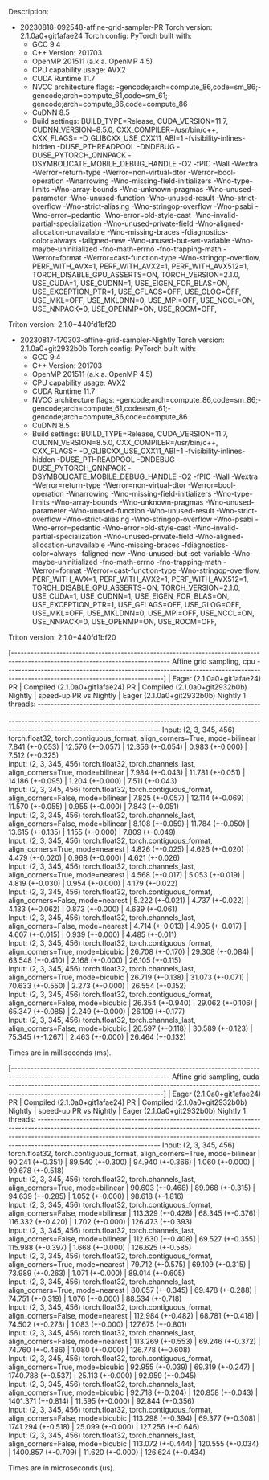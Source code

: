 Description:

- 20230818-092548-affine-grid-sampler-PR
Torch version: 2.1.0a0+git1afae24
Torch config: PyTorch built with:
  - GCC 9.4
  - C++ Version: 201703
  - OpenMP 201511 (a.k.a. OpenMP 4.5)
  - CPU capability usage: AVX2
  - CUDA Runtime 11.7
  - NVCC architecture flags: -gencode;arch=compute_86,code=sm_86;-gencode;arch=compute_61,code=sm_61;-gencode;arch=compute_86,code=compute_86
  - CuDNN 8.5
  - Build settings: BUILD_TYPE=Release, CUDA_VERSION=11.7, CUDNN_VERSION=8.5.0, CXX_COMPILER=/usr/bin/c++, CXX_FLAGS= -D_GLIBCXX_USE_CXX11_ABI=1 -fvisibility-inlines-hidden -DUSE_PTHREADPOOL -DNDEBUG -DUSE_PYTORCH_QNNPACK -DSYMBOLICATE_MOBILE_DEBUG_HANDLE -O2 -fPIC -Wall -Wextra -Werror=return-type -Werror=non-virtual-dtor -Werror=bool-operation -Wnarrowing -Wno-missing-field-initializers -Wno-type-limits -Wno-array-bounds -Wno-unknown-pragmas -Wno-unused-parameter -Wno-unused-function -Wno-unused-result -Wno-strict-overflow -Wno-strict-aliasing -Wno-stringop-overflow -Wno-psabi -Wno-error=pedantic -Wno-error=old-style-cast -Wno-invalid-partial-specialization -Wno-unused-private-field -Wno-aligned-allocation-unavailable -Wno-missing-braces -fdiagnostics-color=always -faligned-new -Wno-unused-but-set-variable -Wno-maybe-uninitialized -fno-math-errno -fno-trapping-math -Werror=format -Werror=cast-function-type -Wno-stringop-overflow, PERF_WITH_AVX=1, PERF_WITH_AVX2=1, PERF_WITH_AVX512=1, TORCH_DISABLE_GPU_ASSERTS=ON, TORCH_VERSION=2.1.0, USE_CUDA=1, USE_CUDNN=1, USE_EIGEN_FOR_BLAS=ON, USE_EXCEPTION_PTR=1, USE_GFLAGS=OFF, USE_GLOG=OFF, USE_MKL=OFF, USE_MKLDNN=0, USE_MPI=OFF, USE_NCCL=ON, USE_NNPACK=0, USE_OPENMP=ON, USE_ROCM=OFF, 

Triton version: 2.1.0+440fd1bf20

- 20230817-170303-affine-grid-sampler-Nightly
Torch version: 2.1.0a0+git2932b0b
Torch config: PyTorch built with:
  - GCC 9.4
  - C++ Version: 201703
  - OpenMP 201511 (a.k.a. OpenMP 4.5)
  - CPU capability usage: AVX2
  - CUDA Runtime 11.7
  - NVCC architecture flags: -gencode;arch=compute_86,code=sm_86;-gencode;arch=compute_61,code=sm_61;-gencode;arch=compute_86,code=compute_86
  - CuDNN 8.5
  - Build settings: BUILD_TYPE=Release, CUDA_VERSION=11.7, CUDNN_VERSION=8.5.0, CXX_COMPILER=/usr/bin/c++, CXX_FLAGS= -D_GLIBCXX_USE_CXX11_ABI=1 -fvisibility-inlines-hidden -DUSE_PTHREADPOOL -DNDEBUG -DUSE_PYTORCH_QNNPACK -DSYMBOLICATE_MOBILE_DEBUG_HANDLE -O2 -fPIC -Wall -Wextra -Werror=return-type -Werror=non-virtual-dtor -Werror=bool-operation -Wnarrowing -Wno-missing-field-initializers -Wno-type-limits -Wno-array-bounds -Wno-unknown-pragmas -Wno-unused-parameter -Wno-unused-function -Wno-unused-result -Wno-strict-overflow -Wno-strict-aliasing -Wno-stringop-overflow -Wno-psabi -Wno-error=pedantic -Wno-error=old-style-cast -Wno-invalid-partial-specialization -Wno-unused-private-field -Wno-aligned-allocation-unavailable -Wno-missing-braces -fdiagnostics-color=always -faligned-new -Wno-unused-but-set-variable -Wno-maybe-uninitialized -fno-math-errno -fno-trapping-math -Werror=format -Werror=cast-function-type -Wno-stringop-overflow, PERF_WITH_AVX=1, PERF_WITH_AVX2=1, PERF_WITH_AVX512=1, TORCH_DISABLE_GPU_ASSERTS=ON, TORCH_VERSION=2.1.0, USE_CUDA=1, USE_CUDNN=1, USE_EIGEN_FOR_BLAS=ON, USE_EXCEPTION_PTR=1, USE_GFLAGS=OFF, USE_GLOG=OFF, USE_MKL=OFF, USE_MKLDNN=0, USE_MPI=OFF, USE_NCCL=ON, USE_NNPACK=0, USE_OPENMP=ON, USE_ROCM=OFF, 

Triton version: 2.1.0+440fd1bf20


[------------------------------------------------------------------------------------------------------------------------------- Affine grid sampling, cpu -------------------------------------------------------------------------------------------------------------------------------]
                                                                                                          |  Eager (2.1.0a0+git1afae24) PR  |  Compiled (2.1.0a0+git1afae24) PR  |  Compiled (2.1.0a0+git2932b0b) Nightly  |  speed-up PR vs Nightly  |  Eager (2.1.0a0+git2932b0b) Nightly
1 threads: --------------------------------------------------------------------------------------------------------------------------------------------------------------------------------------------------------------------------------------------------------------------------------
      Input: (2, 3, 345, 456) torch.float32, torch.contiguous_format, align_corners=True, mode=bilinear   |         7.841 (+-0.053)         |          12.576 (+-0.057)          |             12.356 (+-0.054)            |     0.983 (+-0.000)      |           7.512 (+-0.325)          
      Input: (2, 3, 345, 456) torch.float32, torch.channels_last, align_corners=True, mode=bilinear       |         7.984 (+-0.043)         |          11.781 (+-0.051)          |             14.186 (+-0.095)            |     1.204 (+-0.000)      |           7.511 (+-0.043)          
      Input: (2, 3, 345, 456) torch.float32, torch.contiguous_format, align_corners=False, mode=bilinear  |         7.825 (+-0.057)         |          12.114 (+-0.069)          |             11.570 (+-0.055)            |     0.955 (+-0.000)      |           7.843 (+-0.051)          
      Input: (2, 3, 345, 456) torch.float32, torch.channels_last, align_corners=False, mode=bilinear      |         8.108 (+-0.059)         |          11.784 (+-0.050)          |             13.615 (+-0.135)            |     1.155 (+-0.000)      |           7.809 (+-0.049)          
      Input: (2, 3, 345, 456) torch.float32, torch.contiguous_format, align_corners=True, mode=nearest    |         4.826 (+-0.025)         |          4.626 (+-0.020)           |             4.479 (+-0.020)             |     0.968 (+-0.000)      |           4.621 (+-0.026)          
      Input: (2, 3, 345, 456) torch.float32, torch.channels_last, align_corners=True, mode=nearest        |         4.568 (+-0.017)         |          5.053 (+-0.019)           |             4.819 (+-0.030)             |     0.954 (+-0.000)      |           4.179 (+-0.022)          
      Input: (2, 3, 345, 456) torch.float32, torch.contiguous_format, align_corners=False, mode=nearest   |         5.222 (+-0.021)         |          4.737 (+-0.022)           |             4.133 (+-0.062)             |     0.873 (+-0.000)      |           4.639 (+-0.061)          
      Input: (2, 3, 345, 456) torch.float32, torch.channels_last, align_corners=False, mode=nearest       |         4.714 (+-0.013)         |          4.905 (+-0.017)           |             4.607 (+-0.015)             |     0.939 (+-0.000)      |           4.485 (+-0.011)          
      Input: (2, 3, 345, 456) torch.float32, torch.contiguous_format, align_corners=True, mode=bicubic    |         26.708 (+-0.170)        |          29.308 (+-0.084)          |             63.548 (+-0.410)            |     2.168 (+-0.000)      |           26.105 (+-0.115)         
      Input: (2, 3, 345, 456) torch.float32, torch.channels_last, align_corners=True, mode=bicubic        |         26.719 (+-0.138)        |          31.073 (+-0.071)          |             70.633 (+-0.550)            |     2.273 (+-0.000)      |           26.554 (+-0.152)         
      Input: (2, 3, 345, 456) torch.float32, torch.contiguous_format, align_corners=False, mode=bicubic   |         26.354 (+-0.940)        |          29.062 (+-0.106)          |             65.347 (+-0.085)            |     2.249 (+-0.000)      |           26.109 (+-0.177)         
      Input: (2, 3, 345, 456) torch.float32, torch.channels_last, align_corners=False, mode=bicubic       |         26.597 (+-0.118)        |          30.589 (+-0.123)          |             75.345 (+-1.267)            |     2.463 (+-0.000)      |           26.464 (+-0.132)         

Times are in milliseconds (ms).

[------------------------------------------------------------------------------------------------------------------------------- Affine grid sampling, cuda ------------------------------------------------------------------------------------------------------------------------------]
                                                                                                          |  Eager (2.1.0a0+git1afae24) PR  |  Compiled (2.1.0a0+git1afae24) PR  |  Compiled (2.1.0a0+git2932b0b) Nightly  |  speed-up PR vs Nightly  |  Eager (2.1.0a0+git2932b0b) Nightly
1 threads: --------------------------------------------------------------------------------------------------------------------------------------------------------------------------------------------------------------------------------------------------------------------------------
      Input: (2, 3, 345, 456) torch.float32, torch.contiguous_format, align_corners=True, mode=bilinear   |         90.241 (+-0.351)        |          89.540 (+-0.300)          |             94.940 (+-0.366)            |     1.060 (+-0.000)      |           99.678 (+-0.518)         
      Input: (2, 3, 345, 456) torch.float32, torch.channels_last, align_corners=True, mode=bilinear       |         90.603 (+-0.468)        |          89.968 (+-0.315)          |             94.639 (+-0.285)            |     1.052 (+-0.000)      |           98.618 (+-1.816)         
      Input: (2, 3, 345, 456) torch.float32, torch.contiguous_format, align_corners=False, mode=bilinear  |        113.329 (+-0.428)        |          68.345 (+-0.376)          |            116.332 (+-0.420)            |     1.702 (+-0.000)      |          126.473 (+-0.393)         
      Input: (2, 3, 345, 456) torch.float32, torch.channels_last, align_corners=False, mode=bilinear      |        112.630 (+-0.408)        |          69.527 (+-0.355)          |            115.988 (+-0.397)            |     1.668 (+-0.000)      |          126.625 (+-0.585)         
      Input: (2, 3, 345, 456) torch.float32, torch.contiguous_format, align_corners=True, mode=nearest    |         79.712 (+-0.575)        |          69.109 (+-0.315)          |             73.989 (+-0.263)            |     1.071 (+-0.000)      |           89.014 (+-0.605)         
      Input: (2, 3, 345, 456) torch.float32, torch.channels_last, align_corners=True, mode=nearest        |         80.057 (+-0.345)        |          69.478 (+-0.288)          |             74.751 (+-0.319)            |     1.076 (+-0.000)      |           88.534 (+-0.718)         
      Input: (2, 3, 345, 456) torch.float32, torch.contiguous_format, align_corners=False, mode=nearest   |        112.984 (+-0.482)        |          68.781 (+-0.418)          |             74.502 (+-0.273)            |     1.083 (+-0.000)      |          127.675 (+-0.801)         
      Input: (2, 3, 345, 456) torch.float32, torch.channels_last, align_corners=False, mode=nearest       |        113.269 (+-0.553)        |          69.246 (+-0.372)          |             74.760 (+-0.486)            |     1.080 (+-0.000)      |          126.778 (+-0.608)         
      Input: (2, 3, 345, 456) torch.float32, torch.contiguous_format, align_corners=True, mode=bicubic    |         92.955 (+-0.039)        |          69.319 (+-0.247)          |            1740.788 (+-0.537)           |     25.113 (+-0.000)     |           92.959 (+-0.045)         
      Input: (2, 3, 345, 456) torch.float32, torch.channels_last, align_corners=True, mode=bicubic        |         92.718 (+-0.204)        |         120.858 (+-0.043)          |            1401.371 (+-0.814)           |     11.595 (+-0.000)     |           92.844 (+-0.356)         
      Input: (2, 3, 345, 456) torch.float32, torch.contiguous_format, align_corners=False, mode=bicubic   |        113.298 (+-0.394)        |          69.377 (+-0.308)          |            1741.294 (+-0.518)           |     25.099 (+-0.000)     |          127.256 (+-0.646)         
      Input: (2, 3, 345, 456) torch.float32, torch.channels_last, align_corners=False, mode=bicubic       |        113.072 (+-0.444)        |         120.555 (+-0.034)          |            1400.857 (+-0.709)           |     11.620 (+-0.000)     |          126.624 (+-0.434)         

Times are in microseconds (us).
